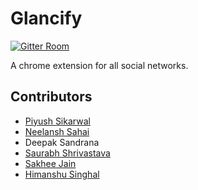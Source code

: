 # Glancify
[![Gitter Room](https://badges.gitter.im/Join%20Chat.svg)](https://gitter.im/psikarwal/Glancify)

A chrome extension for all social networks.

## Contributors
* [Piyush Sikarwal](https://github.com/psikarwal/)
* [Neelansh Sahai](https://github.com/neelanshsahai)
* Deepak Sandrana
* [Saurabh Shrivastava](https://github.com/simsausaurabh)
* [Sakhee Jain](https://github.com/sakshee-19)
* [Himanshu Singhal](https://github.com/himanshusn)
